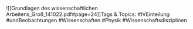 
![[Grundlagen des wissenschaftlichen Arbeitens_Groß_141022.pdf#page=24]]Tags & Topics:
   #IVEinteilung
   #undBeobachtungen
   #Wissenschaften
   #Physik
   #Wissenschaftsdisziplinen